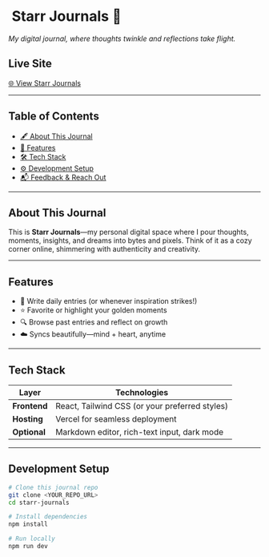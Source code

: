 # ​ Starr Journals 📓

*My digital journal, where thoughts twinkle and reflections take flight.*

##  Live Site  
[🌐 View Starr Journals](https://starr-journals.vercel.app/)

---

##  Table of Contents  
- [🖋 About This Journal](#-about-this-journal)  
- [🌟 Features](#-features)  
- [🛠 Tech Stack](#-tech-stack)  
- [⚙ Development Setup](#-development-setup)  
- [📬 Feedback & Reach Out](#-feedback--reach-out)  

---

##  About This Journal  
This is **Starr Journals**—my personal digital space where I pour thoughts, moments, insights, and dreams into bytes and pixels. Think of it as a cozy corner online, shimmering with authenticity and creativity.  

---

##  Features  
- 📝 Write daily entries (or whenever inspiration strikes!)  
- ⭐ Favorite or highlight your golden moments  
- 🔍 Browse past entries and reflect on growth  
- ☁️ Syncs beautifully—mind + heart, anytime  

---

##  Tech Stack  
| Layer         | Technologies                                 |
|---------------|----------------------------------------------|
| **Frontend**  | React, Tailwind CSS (or your preferred styles) |
| **Hosting**   | Vercel for seamless deployment               |
| **Optional**  | Markdown editor, rich-text input, dark mode  |

---

##  Development Setup  
```bash
# Clone this journal repo
git clone <YOUR_REPO_URL>
cd starr-journals

# Install dependencies
npm install

# Run locally
npm run dev
